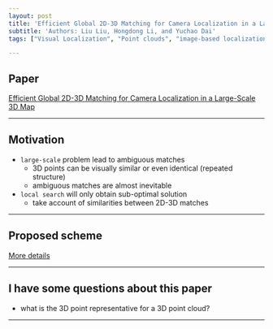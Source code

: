 ```yaml
---
layout: post
title: 'Efficient Global 2D-3D Matching for Camera Localization in a Large-Scale 3D Map'
subtitle: 'Authors: Liu Liu, Hongdong Li, and Yuchao Dai'
tags: ["Visual Localization", "Point clouds", "image-based localization"]

---
```


## Paper
<a href="http://openaccess.thecvf.com/content_iccv_2017/html/Liu_Efficient_Global_2D-3D_ICCV_2017_paper.html"> Efficient Global 2D-3D Matching for Camera Localization in a Large-Scale 3D Map</a>

---

## Motivation
- `large-scale` problem lead to ambiguous matches
  - 3D points can be visually similar or even identical (repeated structure)
  - ambiguous matches are almost inevitable
- `local search` will only obtain sub-optimal solution
  - take account of similarities between 2D-3D matches
  
---

## Proposed scheme
[More details]("https://github.com/hbyacademic/HBY/blob/master/_posts/0828_ICCV_Intro.pdf")

---

## I have some questions about this paper
- what is the 3D point representative for a 3D point cloud?

---
